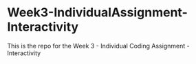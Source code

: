 Week3-IndividualAssignment-Interactivity
========================================

This is the repo for the Week 3 - Individual Coding Assignment - Interactivity

